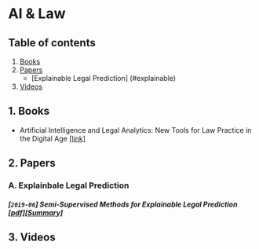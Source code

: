 # AI & Law


## Table of contents
1. [Books](#books)
2. [Papers](#papers)
    - [Explainable Legal Prediction] (#explainable)
3. [Videos](#videos)


## 1. Books <a name="books"></a>

- Artificial Intelligence and Legal Analytics: New Tools for Law Practice in the Digital Age [[link]](https://www.cambridge.org/core/books/artificial-intelligence-and-legal-analytics/E7D705EEF392501A1DB180645917E7E0)

## 2. Papers <a name="papers"></a>

### A. Explainbale Legal Prediction <a name="explainable"></a>

##### [`2019-06`] Semi-Supervised Methods for Explainable Legal Prediction [[pdf]](https://www.researchgate.net/publication/334643454_Semi-Supervised_Methods_for_Explainable_Legal_Prediction)[[Summary]](./summaries/branting2019explainable.md)



## 3. Videos <a name="videos"></a>
